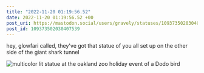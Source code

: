 ```yaml
---
title: "2022-11-20 01:19:56.52"
date: 2022-11-20 01:19:56.52 +00
post_uri: https://mastodon.social/users/gravely/statuses/109373502030407539
post_id: 109373502030407539
---
```

hey, glowfari called, they've got that statue of you all set up on the other side of the giant shark tunnel


![multicolor lit statue at the oakland zoo holiday event of a Dodo bird](/images/109373493672714102.jpg)


